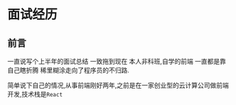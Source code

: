 # 面试经历

## 前言

一直说写个上半年的面试总结 一致拖到现在
本人非科班,自学的前端 一直都是靠自己瞎折腾 稀里糊涂走向了程序员的不归路.

简单说下自己的情况,从事前端刚好两年,之前是在一家创业型的云计算公司做前端开发,技术栈是`React`
